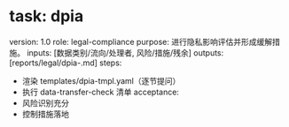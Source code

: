# task: dpia

version: 1.0
role: legal-compliance
purpose: 进行隐私影响评估并形成缓解措施。
inputs: [数据类别/流向/处理者, 风险/措施/残余]
outputs: [reports/legal/dpia-<project>.md]
steps:

- 渲染 templates/dpia-tmpl.yaml（逐节提问）
- 执行 data-transfer-check 清单
  acceptance:
- 风险识别充分
- 控制措施落地
